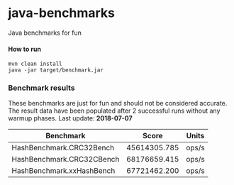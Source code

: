 # java-benchmarks
Java benchmarks for fun

#### How to run

    mvn clean install
    java -jar target/benchmark.jar
    
### Benchmark results
These benchmarks are just for fun and should not be considered accurate.
The result data have been populated after 2 successful runs without any warmup phases.
Last update: **2018-07-07**

|Benchmark|Score|Units|
|---------|-----|-----|
|HashBenchmark.CRC32Bench|45614305.785|ops/s
|HashBenchmark.CRC32CBench|68176659.415|ops/s
|HashBenchmark.xxHashBench|67721462.200|ops/s